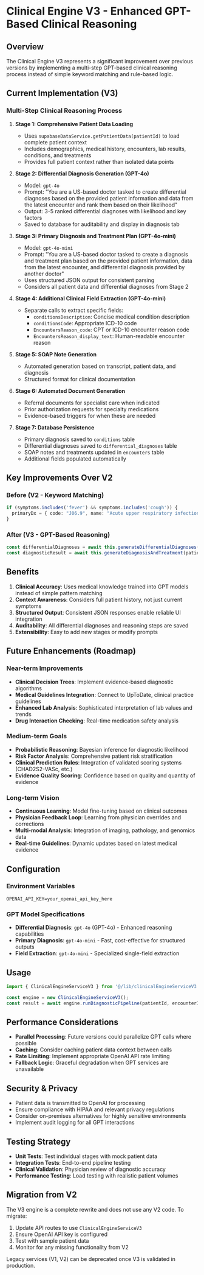 # Clinical Engine V3 - Enhanced GPT-Based Clinical Reasoning

## Overview

The Clinical Engine V3 represents a significant improvement over previous versions by implementing a multi-step GPT-based clinical reasoning process instead of simple keyword matching and rule-based logic.

## Current Implementation (V3)

### Multi-Step Clinical Reasoning Process

1. **Stage 1: Comprehensive Patient Data Loading**
   - Uses `supabaseDataService.getPatientData(patientId)` to load complete patient context
   - Includes demographics, medical history, encounters, lab results, conditions, and treatments
   - Provides full patient context rather than isolated data points

2. **Stage 2: Differential Diagnosis Generation (GPT-4o)**
   - Model: `gpt-4o`
   - Prompt: "You are a US-based doctor tasked to create differential diagnoses based on the provided patient information and data from the latest encounter and rank them based on their likelihood"
   - Output: 3-5 ranked differential diagnoses with likelihood and key factors
   - Saved to database for auditability and display in diagnosis tab

3. **Stage 3: Primary Diagnosis and Treatment Plan (GPT-4o-mini)**
   - Model: `gpt-4o-mini`
   - Prompt: "You are a US-based doctor tasked to create a diagnosis and treatment plan based on the provided patient information, data from the latest encounter, and differential diagnosis provided by another doctor"
   - Uses structured JSON output for consistent parsing
   - Considers all patient data and differential diagnoses from Stage 2

4. **Stage 4: Additional Clinical Field Extraction (GPT-4o-mini)**
   - Separate calls to extract specific fields:
     - `conditionsDescription`: Concise medical condition description
     - `conditionsCode`: Appropriate ICD-10 code
     - `EncountersReason_code`: CPT or ICD-10 encounter reason code
     - `EncountersReason_display_text`: Human-readable encounter reason

5. **Stage 5: SOAP Note Generation**
   - Automated generation based on transcript, patient data, and diagnosis
   - Structured format for clinical documentation

6. **Stage 6: Automated Document Generation**
   - Referral documents for specialist care when indicated
   - Prior authorization requests for specialty medications
   - Evidence-based triggers for when these are needed

7. **Stage 7: Database Persistence**
   - Primary diagnosis saved to `conditions` table
   - Differential diagnoses saved to `differential_diagnoses` table
   - SOAP notes and treatments updated in `encounters` table
   - Additional fields populated automatically

## Key Improvements Over V2

### Before (V2 - Keyword Matching)
```typescript
if (symptoms.includes('fever') && symptoms.includes('cough')) {
  primaryDx = { code: "J06.9", name: "Acute upper respiratory infection" };
}
```

### After (V3 - GPT-Based Reasoning)
```typescript
const differentialDiagnoses = await this.generateDifferentialDiagnoses(patientData, transcript);
const diagnosticResult = await this.generateDiagnosisAndTreatment(patientData, transcript, differentialDiagnoses);
```

## Benefits

1. **Clinical Accuracy**: Uses medical knowledge trained into GPT models instead of simple pattern matching
2. **Context Awareness**: Considers full patient history, not just current symptoms
3. **Structured Output**: Consistent JSON responses enable reliable UI integration
4. **Auditability**: All differential diagnoses and reasoning steps are saved
5. **Extensibility**: Easy to add new stages or modify prompts

## Future Enhancements (Roadmap)

### Near-term Improvements
- **Clinical Decision Trees**: Implement evidence-based diagnostic algorithms
- **Medical Guidelines Integration**: Connect to UpToDate, clinical practice guidelines
- **Enhanced Lab Analysis**: Sophisticated interpretation of lab values and trends
- **Drug Interaction Checking**: Real-time medication safety analysis

### Medium-term Goals
- **Probabilistic Reasoning**: Bayesian inference for diagnostic likelihood
- **Risk Factor Analysis**: Comprehensive patient risk stratification
- **Clinical Prediction Rules**: Integration of validated scoring systems (CHAD2S2-VASc, etc.)
- **Evidence Quality Scoring**: Confidence based on quality and quantity of evidence

### Long-term Vision
- **Continuous Learning**: Model fine-tuning based on clinical outcomes
- **Physician Feedback Loop**: Learning from physician overrides and corrections
- **Multi-modal Analysis**: Integration of imaging, pathology, and genomics data
- **Real-time Guidelines**: Dynamic updates based on latest medical evidence

## Configuration

### Environment Variables
```
OPENAI_API_KEY=your_openai_api_key_here
```

### GPT Model Specifications
- **Differential Diagnosis**: `gpt-4o` (GPT-4o) - Enhanced reasoning capabilities
- **Primary Diagnosis**: `gpt-4o-mini` - Fast, cost-effective for structured outputs
- **Field Extraction**: `gpt-4o-mini` - Specialized single-field extraction

## Usage

```typescript
import { ClinicalEngineServiceV3 } from '@/lib/clinicalEngineServiceV3';

const engine = new ClinicalEngineServiceV3();
const result = await engine.runDiagnosticPipeline(patientId, encounterId, transcript);
```

## Performance Considerations

- **Parallel Processing**: Future versions could parallelize GPT calls where possible
- **Caching**: Consider caching patient data context between calls
- **Rate Limiting**: Implement appropriate OpenAI API rate limiting
- **Fallback Logic**: Graceful degradation when GPT services are unavailable

## Security & Privacy

- Patient data is transmitted to OpenAI for processing
- Ensure compliance with HIPAA and relevant privacy regulations
- Consider on-premises alternatives for highly sensitive environments
- Implement audit logging for all GPT interactions

## Testing Strategy

- **Unit Tests**: Test individual stages with mock patient data
- **Integration Tests**: End-to-end pipeline testing
- **Clinical Validation**: Physician review of diagnostic accuracy
- **Performance Testing**: Load testing with realistic patient volumes

## Migration from V2

The V3 engine is a complete rewrite and does not use any V2 code. To migrate:

1. Update API routes to use `ClinicalEngineServiceV3`
2. Ensure OpenAI API key is configured
3. Test with sample patient data
4. Monitor for any missing functionality from V2

Legacy services (V1, V2) can be deprecated once V3 is validated in production. 